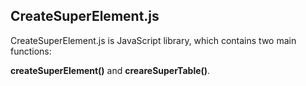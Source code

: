 ## CreateSuperElement.js

CreateSuperElement.js is JavaScript library, which contains two main functions:

**createSuperElement()** and **creareSuperTable()**.
